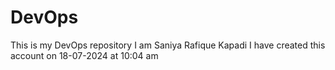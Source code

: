 # DevOps
This is my DevOps repository
I am Saniya Rafique Kapadi 
I have created this account on 18-07-2024 at 10:04 am
